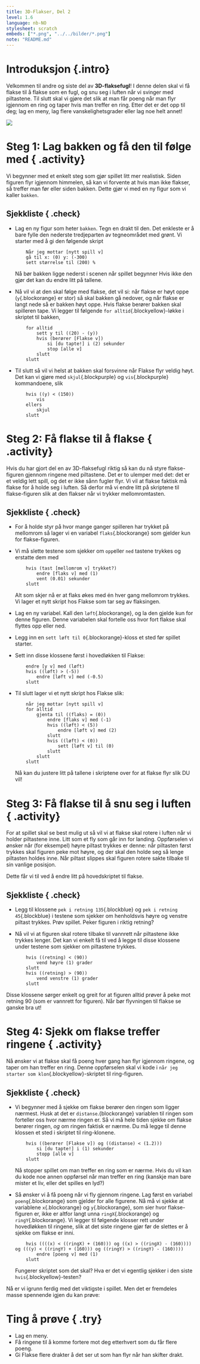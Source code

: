 ```yaml
---
title: 3D-Flakser, Del 2
level: 1.6
language: nb-NO
stylesheet: scratch
embeds: ["*.png", "../../bilder/*.png"]
note: "README.md"
---
```


# Introduksjon {.intro}

Velkommen til andre og siste del av __3D-flaksefugl__! I denne delen skal vi få flakse til å flakse som en fugl, og snu seg i luften når vi svinger med piltastene.  Til slutt skal vi gjøre det slik at man får poeng når man flyr igjennom en ring og taper hvis man treffer en ring. Etter det er det opp til deg; lag en meny, lag flere vanskelighetsgrader eller lag noe helt annet! 

![](3d_flakser.png)

# Steg 1: Lag bakken og få den til  følge med { .activity}

Vi begynner med et enkelt steg som gjør spillet litt mer realistisk. Siden figuren flyr igjennom himmelen, så kan vi forvente at hvis man ikke flakser, så treffer man før eller siden bakken. Dette gjør vi med en ny figur som vi kaller `bakken`. 

## Sjekkliste { .check}

+ Lag en ny figur som heter `bakken`. Tegn en drakt til den. Det enkleste er å bare fylle den nederste tredjeparten av tegneområdet med grønt. Vi starter med å gi den følgende skript

    ```blocks
	    Når jeg mottar [nytt spill v]
		gå til x: (0) y: (-300)
		sett størrelse til (200) %
    ```

    Nå bør bakken ligge nederst i scenen når spillet begynner Hvis ikke den gjør det kan du endre litt på tallene. 

+ Nå vil vi at den skal følge med flakse, det vil si: når flakse er høyt oppe (`y`{.blockorange} er stor) så skal bakken gå nedover, og når flakse er langt nede så er bakken høyt oppe. Hvis flakse berører bakken skal spilleren tape. Vi legger til følgende `for alltid`{.blockyellow}-løkke i skriptet til bakken,

    ```blocks
	    for alltid
		    sett y til ((20) - (y))
		    hvis (berører [Flakse v])
			    si [du tapte!] i (2) sekunder
			    stop [alle v]
		    slutt
        slutt
    ```

+ Til slutt så vil vi helst at bakken skal forsvinne når Flakse flyr veldig høyt. Det kan vi gjøre med `skjul`{.blockpurple} og `vis`{.blockpurple} kommandoene, slik

    ```blocks
	    hvis ((y) < (150))
		    vis
	    ellers
		    skjul
	    slutt
    ```

# Steg 2: Få flakse til å flakse { .activity}

Hvis du har gjort del en av 3D-flaksefugl riktig så kan du nå styre flakse-figuren gjennom ringene med piltastene. Det er to ulemper med det: det er et veldig lett spill, og det er ikke sånn fugler flyr. Vi vil at flakse faktisk må flakse for å holde seg i luften. Så derfor må vi endre litt på skriptene til flakse-figuren slik at den flakser når vi trykker mellomromtasten. 

## Sjekkliste { .check}

+ For å holde styr på hvor mange ganger spilleren har trykket på mellomrom så lager vi en variabel `flaks`{.blockorange} som gjelder kun for flakse-figuren.

+ Vi må slette testene som sjekker om `opp`eller `ned` tastene trykkes og erstatte dem med

    ```blocks
	    hvis (tast [mellomrom v] trykket?)
		    endre [flaks v] med (1)
		    vent (0.01) sekunder
	    slutt
    ```

    Alt som skjer nå er at flaks økes med én hver gang mellomrom trykkes. Vi lager et nytt skript hos Flakse som tar seg av flaksingen.

+ Lag en ny variabel. Kall den `løft`{.blockorange}, og la den gjelde kun for denne figuren. Denne variabelen skal fortelle oss hvor fort flakse skal flyttes opp eller ned.

+ Legg inn en `sett løft til 0`{.blockorange}-kloss et sted før spillet starter.

+ Sett inn disse klossene først i hovedløkken til Flakse:

    ```blocks
	    endre [y v] med (løft)
	    hvis ((løft) > (-5))
		    endre [løft v] med (-0.5)
	    slutt
    ```

+ Til slutt lager vi et nytt skript hos Flakse slik:

    ```blocks
	    når jeg mottar [nytt spill v]
		for alltid
			gjenta til ((flaks) = (0))
				endre [flaks v] med (-1)
				hvis ((løft) < (5))
					endre [løft v] med (2)
				slutt
				hvis ((løft) < (0))
					sett [løft v] til (0)
				slutt
		    slutt
        slutt
    ```

    Nå kan du justere litt på tallene i skriptene over for at flakse flyr slik DU vil!

# Steg 3: Få flakse til å snu seg i luften { .activity}

For at spillet skal se best mulig ut så vil vi at flakse skal rotere i luften når vi holder piltastene inne. Litt som et fly som går inn for landing. Oppførselen vi ønsker når (for eksempel) høyre piltast trykkes er denne: når piltasten først trykkes skal figuren peke mot høyre, og der skal den holde seg så lenge piltasten holdes inne. Når piltast slippes skal figuren rotere sakte tilbake til sin vanlige posisjon. 

Dette får vi til ved å endre litt på hovedskriptet til flakse.

## Sjekkliste { .check}

+ Legg til klossene `pek i retning 135`{.blockblue} og `pek i retning 45`{.blockblue} i testene som sjekker om henholdsvis høyre og venstre piltast trykkes. Prøv spillet. Peker figuren i riktig retning?

+ Nå vil vi at figuren skal rotere tilbake til vannrett når piltastene ikke trykkes lenger. Det kan vi enkelt få til ved å legge til disse klossene under testene som sjekker om piltastene trykkes. 

    ```blocks
	    hvis ((retning) < (90))
		    vend høyre (1) grader
	    slutt 
	    hvis ((retning) > (90))
		    vend venstre (1) grader
	    slutt
    ```

Disse klossene sørger enkelt og greit for at figuren alltid prøver å peke mot retning 90 (som er vannrett for figuren). Når bør flyvningen til flakse se ganske bra ut!

# Steg 4: Sjekk om flakse treffer ringene { .activity}

Nå ønsker vi at flakse skal få poeng hver gang han flyr igjennom ringene, og taper om han treffer en ring. Denne oppførselen skal vi kode i `når jeg starter som klon`{.blockyellow}-skriptet til ring-figuren. 

## Sjekkliste { .check}

+ Vi begynner med å sjekke om flakse berører den ringen som ligger nærmest. Husk at det er `distanse`.{blockorange} variablen til ringen som forteller oss hvor nærme ringen er. Så vi må hele tiden sjekke om flakse berører ringen, *og* om ringen faktisk er nærme. Du må legge til denne klossen et sted i skriptet til ring-klonene. 

    ```blocks
	    hvis ((berører [Flakse v]) og ((distanse) < (1.2)))
		    si [du tapte!] i (1) sekunder
		    stopp [alle v] 
	    slutt
    ```

    Nå stopper spillet om man treffer en ring som er nærme. Hvis du vil kan du kode noe annen oppførsel når man treffer en ring (kanskje man bare mister et liv, eller det spilles en lyd?)

+ Så ønsker vi å få poeng når vi fly gjennom ringene. Lag først en variabel `poeng`{.blockorange} som gjelder for alle figurene. Nå må vi sjekke at variablene `x`{.blockorange} og `y`{.blockorange}, som sier hvor flakse-figuren er, ikke er altfor langt unna `ringX`{.blockorange} og `ringY`{.blockorange}. Vi legger til følgende klosser rett under hovedløkken til ringene, slik at det siste ringene gjør før de slettes er å sjekke om flakse er inni. 

    ```blocks
	    hvis ((((x) < ((ringX) + (160))) og ((x) > ((ringX) - (160)))) og (((y) < ((ringY) + (160))) og ((ringY) > ((ringY) - (160))))
		    endre [poeng v] med (1)
	    slutt
    ``` 

    Fungerer skriptet som det skal? Hva er det vi egentlig sjekker i den siste `hvis`{.blockyellow}-testen?

Nå er vi igrunn ferdig med det viktigste i spillet. Men det er fremdeles masse spennende igjen du kan prøve:

# Ting å prøve { .try}
+ Lag en meny.
+ Få ringene til å komme fortere mot deg etterhvert som du får flere poeng. 
+ Gi Flakse flere drakter å det ser ut som han flyr når han skifter drakt. 
